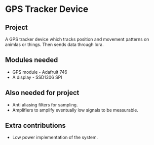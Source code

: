 # GPS Tracker Device

## Project
A GPS tracker device which tracks position and movement patterns on animlas or things. Then sends data through lora. 

## Modules needed
* GPS module - Adafruit 746
* A display - SSD1306 SPI

## Also needed for project
* Anti aliasing filters for sampling.
* Amplifiers to amplify eventually low signals to be measurable.

## Extra contributions
* Low power implementation of the system. 
